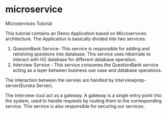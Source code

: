 # microservice
Microservices Tutorial

This tutorial contains an Demo Application based on Microservices architecture. The Application is basically divided into two services:

1. QuesionBank Service- This service is responsible for adding and retreiving questions into database. This service uses hibernate to interact with H2 database for different database operation.
2. Interview Service - This service consumes the QuestionBank service acting as a layer between business use case and database operations.

The interaction between the servies are handled by interviewprep-server(Eureka Server).

The Interview-zuul act as a gateway. A gateway is a single entry point into the system, used to handle requests by routing them to the corresponding service. This service is also responsible for securing our services.


